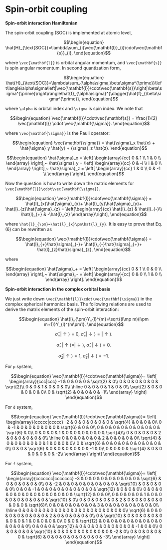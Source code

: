 # Spin-orbit coupling

**Spin-orbit interaction Hamiltonian**

The spin-orbit coupling (SOC) is implemented at atomic level,

```math
\begin{equation}
\hat{H}_{\text{SOC}}=\lambda\sum_{i}\vec{\mathbf{l}}_{i}\cdot\vec{\mathbf{s}}_{i},
\end{equation}
```

where ``\vec{\mathbf{l}}`` is orbital angular momentum, and ``\vec{\mathbf{s}}`` is spin angular momentum. In second quantization form,

```math
\begin{equation}
\hat{H}_{\text{SOC}}=\lambda\sum_{\alpha\sigma,\beta\sigma^{\prime}}\left\langle\alpha\sigma\left|\vec{\mathbf{l}}\cdot\vec{\mathbf{s}}\right|\beta\sigma^{\prime}\right\rangle\hat{f}_{\alpha\sigma}^{\dagger}\hat{f}_{\beta\sigma^{\prime}},
\end{equation}
```

where ``\alpha`` is orbital index and ``\sigma`` is spin index. We note that

```math
\begin{equation}
\vec{\mathbf{l}}\cdot\vec{\mathbf{s}} = 
\frac{1}{2} \vec{\mathbf{l}} \cdot \vec{\mathbf{\sigma}}.
\end{equation}
```

where ``\vec{\mathbf{\sigma}}`` is the Pauli operator:

```math
\begin{equation}
\vec{\mathbf{\sigma}} = \hat{\sigma}_x \hat{x} + \hat{\sigma}_y \hat{y} + {\sigma}_z \hat{z}.
\end{equation}
```

```math
\begin{equation}
\hat{\sigma}_x = \left[
\begin{array}{cc}
0 & 1 \\
1 & 0 \\
\end{array}
\right],~
\hat{\sigma}_y = \left[
\begin{array}{cc}
0 & -i \\
i & 0 \\
\end{array}
\right],~
\hat{\sigma}_z = \left[
\begin{array}{cc}
1 & 0 \\
0 & -1 \\
\end{array}
\right].
\end{equation}
```

Now the question is how to write down the matrix elements for ``\vec{\mathbf{l}}\cdot\vec{\mathbf{\sigma}}``.

```math
\begin{equation}
\vec{\mathbf{l}}\cdot\vec{\mathbf{\sigma}} =
\hat{l}_{x}\hat{\sigma}_{x}+
\hat{l}_{y}\hat{\sigma}_{y}+
\hat{l}_{z}\hat{\sigma}_{z}
= \left[\begin{array}{cc}
\hat{l}_{z} & \hat{l}_{-}\\
\hat{l}_{+} & -\hat{l}_{z}
\end{array}\right],
\end{equation}
```

where ``\hat{l}_{\pm}=\hat{l}_{x}\pm\hat{l}_{y}``. It is easy to prove that Eq.(6) can be rewritten as

```math
\begin{equation}
\vec{\mathbf{l}}\cdot\vec{\mathbf{\sigma}} =
\hat{l}_{+}\hat{\sigma}_{-}+
\hat{l}_{-}\hat{\sigma}_{+}+
\hat{l}_{z}\hat{\sigma}_{z},
\end{equation}
```

where

```math
\begin{equation}
\hat{\sigma}_+ = \left[
\begin{array}{cc}
0 & 1 \\
0 & 0 \\
\end{array}
\right],~
\hat{\sigma}_- = \left[
\begin{array}{cc}
0 & 0 \\
1 & 0 \\
\end{array}
\right].
\end{equation}
```

**Spin-orbit interaction in the complex orbital basis**

We just write down ``\vec{\mathbf{l}}\cdot\vec{\mathbf{\sigma}}`` in the complex spherical harmonics basis. The following relations are used to derive the matrix elements of the spin-orbit interaction:

```math
\begin{equation}
\hat{l}_{\pm}Y_{l}^{m}=\sqrt{(l\mp m)(l\pm m+1)}Y_{l}^{m\pm1}.
\end{equation}
```

```math
\begin{equation}
\hat{\sigma}_+ |\uparrow\rangle = 0,~
\hat{\sigma}_+ |\downarrow\rangle = |\uparrow\rangle.
\end{equation}
```

```math
\begin{equation}
\hat{\sigma}_- |\uparrow\rangle = |\downarrow\rangle,~
\hat{\sigma}_- |\downarrow\rangle = 0.
\end{equation}
```

```math
\begin{equation}
\hat{\sigma}_z |\uparrow\rangle = 1,~
\hat{\sigma}_z |\downarrow\rangle = -1.
\end{equation}
```

For ``p`` system,
```math
\begin{equation}
\vec{\mathbf{l}}\cdot\vec{\mathbf{\sigma}}=
\left[
\begin{array}{ccc|ccc}
-1 & 0 & 0 & 0 & \sqrt{2} & 0\\
0 & 0 & 0 & 0 & 0 & \sqrt{2}\\
0 & 0 & 1 & 0 & 0 & 0\\
\hline
0 & 0 & 0 & 1 & 0 & 0\\
\sqrt{2} & 0 & 0 & 0 & 0 & 0\\
0 & \sqrt{2} & 0 & 0 & 0 & -1\\
\end{array}
\right]
\end{equation}
```

For ``d`` system,
```math
\begin{equation}
\vec{\mathbf{l}}\cdot\vec{\mathbf{\sigma}}=
\left[
\begin{array}{ccccc|ccccc}
-2 & 0 & 0 & 0 & 0 & 0 & \sqrt{4} & 0 & 0 & 0\\
0 & -1 & 0 & 0 & 0 & 0 & 0 & \sqrt{6} & 0 & 0\\
0 & 0 & 0 & 0 & 0 & 0 & 0 & 0 & \sqrt{6} & 0\\
0 & 0 & 0 & 1 & 0 & 0 & 0 & 0 & 0 & \sqrt{4}\\
0 & 0 & 0 & 0 & 2 & 0 & 0 & 0 & 0 & 0\\
\hline
0 & 0 & 0 & 0 & 0 & 2 & 0 & 0 & 0 & 0\\
\sqrt{4} & 0 & 0 & 0 & 0 & 0 & 1 & 0 & 0 & 0\\
0 & \sqrt{6} & 0 & 0 & 0 & 0 & 0 & 0 & 0 & 0\\
0 & 0 & \sqrt{6} & 0 & 0 & 0 & 0 & 0 & -1 & 0\\
0 & 0 & 0 & \sqrt{4} & 0 & 0 & 0 & 0 & 0 & -2\\
\end{array}
\right]
\end{equation}
```

For ``f`` system,
```math
\begin{equation}
\vec{\mathbf{l}}\cdot\vec{\mathbf{\sigma}}=
\left[
\begin{array}{ccccccc|ccccccc}
-3 & 0 & 0 & 0 & 0 & 0 & 0 & 0 & \sqrt{6} & 0 & 0 & 0 & 0 & 0\\
0 & -2 & 0 & 0 & 0 & 0 & 0 & 0 & 0 & \sqrt{10} & 0 & 0 & 0 & 0\\
0 & 0 & -1 & 0 & 0 & 0 & 0 & 0 & 0 & 0 & \sqrt{12} & 0 & 0 & 0\\
0 & 0 & 0 & 0 & 0 & 0 & 0 & 0 & 0 & 0 & 0 & \sqrt{12} & 0 & 0\\
0 & 0 & 0 & 0 & 1 & 0 & 0 & 0 & 0 & 0 & 0 & 0 & \sqrt{10} & 0\\
0 & 0 & 0 & 0 & 0 & 2 & 0 & 0 & 0 & 0 & 0 & 0 & 0 & \sqrt{6}\\
0 & 0 & 0 & 0 & 0 & 0 & 3 & 0 & 0 & 0 & 0 & 0 & 0 & 0\\
\hline
0 & 0 & 0 & 0 & 0 & 0 & 0 & 3 & 0 & 0 & 0 & 0 & 0 & 0\\
\sqrt{6} & 0 & 0 & 0 & 0 & 0 & 0 & 0 & 2 & 0 & 0 & 0 & 0 & 0\\
0 & \sqrt{10} & 0 & 0 & 0 & 0 & 0 & 0 & 0 & 1 & 0 & 0 & 0 & 0\\
0 & 0 & \sqrt{12} & 0 & 0 & 0 & 0 & 0 & 0 & 0 & 0 & 0 & 0 & 0\\
0 & 0 & 0 & \sqrt{12} & 0 & 0 & 0 & 0 & 0 & 0 & 0 & -1 & 0 & 0\\
0 & 0 & 0 & 0 & \sqrt{10} & 0 & 0 & 0 & 0 & 0 & 0 & 0 & -2 & 0\\
0 & 0 & 0 & 0 & 0 & \sqrt{6} & 0 & 0 & 0 & 0 & 0 & 0 & 0 & -3\\
\end{array}
\right]
\end{equation}
```

